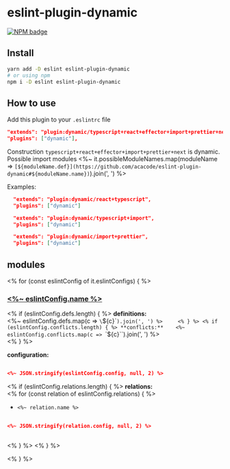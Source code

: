 # eslint-plugin-dynamic  

[![NPM badge](https://img.shields.io/npm/v/eslint-plugin-dynamic.svg)](https://www.npmjs.com/package/eslint-plugin-dynamic)

## Install
```bash
yarn add -D eslint eslint-plugin-dynamic
# or using npm
npm i -D eslint eslint-plugin-dynamic
```

## How to use

Add this plugin to your `.eslintrc` file  
```json
"extends": "plugin:dynamic/typescript+react+effector+import+prettier+next",
"plugins": ["dynamic"],
```

Construction `typescript+react+effector+import+prettier+next` is dynamic.  
Possible import modules <%~ it.possibleModuleNames.map(moduleName => `[${moduleName.def}](https://github.com/acacode/eslint-plugin-dynamic#${moduleName.name})`).join(', ') %>  

Examples:  
```json
  "extends": "plugin:dynamic/react+typescript",  
  "plugins": ["dynamic"]
```
```json
  "extends": "plugin:dynamic/typescript+import",  
  "plugins": ["dynamic"]
```
```json
  "extends": "plugin:dynamic/import+prettier",  
  "plugins": ["dynamic"]
```

## modules

<% for (const eslintConfig of it.eslintConfigs) { %>

### [<%~ eslintConfig.name %>](<%~ eslintConfig.docs %>)  

<% if (eslintConfig.defs.length) { %>
**definitions:**  
<%~ eslintConfig.defs.map(c => `\`${c}\``).join(', ') %>    
<% } %>
<% if (eslintConfig.conflicts.length) { %>
**conflicts:**   
<%~ eslintConfig.conflicts.map(c => `\`${c}\``).join(', ') %>  
<% } %>  

**configuration:**  

```json

<%~ JSON.stringify(eslintConfig.config, null, 2) %>

```
<% if (eslintConfig.relations.length) { %>
**relations:**  
<% for (const relation of eslintConfig.relations) { %>
- `<%~ relation.name %>`  
```json
    
<%~ JSON.stringify(relation.config, null, 2) %>
    
```  

<% } %>
<% } %>

<% } %>
